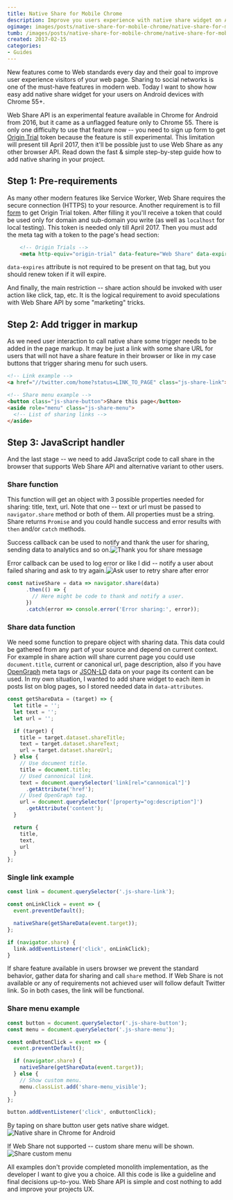 ```yaml
---
title: Native Share for Mobile Chrome
description: Improve you users experience with native share widget on Android devices.
ogimage: images/posts/native-share-for-mobile-chrome/native-share-for-mobile-chrome-og.jpg
tumb: /images/posts/native-share-for-mobile-chrome/native-share-for-mobile-chrome
created: 2017-02-15
categories:
- Guides
---
```


New features come to Web standards every day and their goal to improve user experience visitors of your web page. Sharing to social networks is one of the must-have features in modern web. Today I want to show how easy add native share widget for your users on Android devices with Chrome 55+.

Web Share API is an experimental feature available in Chrome for Android from 2016, but it came as a unflagged feature only to Chrome 55. There is only one difficulty to use that feature now -- you need to sign up form to get [Origin Trial](https://github.com/jpchase/OriginTrials/blob/gh-pages/developer-guide.md) token because the feature is still experimental. This limitation will present till April 2017, then it'll be possible just to use Web Share as any other browser API. Read down the fast & simple step-by-step guide how to add native sharing in your project.

## Step 1: Pre-requirements
As many other modern features like Service Worker, Web Share requires the secure connection (HTTPS) to your resource. Another requirement is to fill [form](https://docs.google.com/forms/d/e/1FAIpQLSfO0_ptFl8r8G0UFhT0xhV17eabG-erUWBDiKSRDTqEZ_9ULQ/viewform?entry.1999497328=Web+Share+(Experimenting+until+April+2017)) to get Origin Trial token. After filling it you'll receive a token that could be used only for domain and sub-domain you write (as well as `localhost` for local testing). This token is needed only till April 2017. Then you must add the meta tag with a token to the page's head section:

```html
    <!-- Origin Trials -->
    <meta http-equiv="origin-trial" data-feature="Web Share" data-expires="DATE" content="YOUR_TOKEN">
```

`data-expires` attribute is not required to be present on that tag, but you should renew token if it will expire.

And finally, the main restriction -- share action should be invoked with user action like click, tap, etc. It is the logical requirement to avoid speculations with Web Share API by some "marketing" tricks.

## Step 2: Add trigger in markup
As we need user interaction to call native share some trigger needs to be added in the page markup. It may be just a link with some share URL for users that will not have a share feature in their browser or like in my case buttons that trigger sharing menu for such users.

```html
<!-- Link example -->
<a href="//twitter.com/home?status=LINK_TO_PAGE" class="js-share-link">Share on Twitter</a>

<!-- Share menu example -->
<button class="js-share-button">Share this page</button>
<aside role="menu" class="js-share-menu">
  <!-- List of sharing links -->
</aside>
```

## Step 3: JavaScript handler
And the last stage -- we need to add JavaScript code to call share in the browser that supports Web Share API and alternative variant to other users.

### Share function
This function will get an object with 3 possible properties needed for sharing: title, text, url. Note that one -- text or url must be passed to `navigator.share` method or both of them. All properties must be a string. Share returns `Promise` and you could handle success and error results with `then` and/or `catch` methods.

Success callback can be used to notify and thank the user for sharing, sending data to analytics and so on.![Thank you for share message](/images/posts/native-share-for-mobile-chrome/img/thanks.jpg)

Error callback can be used to log error or like I did -- notify a user about failed sharing and ask to try again.![Ask user to retry share after error](/images/posts/native-share-for-mobile-chrome/img/retry.jpg)

```js
const nativeShare = data => navigator.share(data)
      .then(() => {
        // Here might be code to thank and notify a user.
      })
      .catch(error => console.error('Error sharing:', error));
```
### Share data function
We need some function to prepare object with sharing data. This data could be gathered from any part of your source and depend on current context. For example in share action will share current page you could use `document.title`, current or canonical url, page description, also if you have [OpenGraph](http://ogp.me/) meta tags or [JSON-LD](http://json-ld.org/) data on your page its content can be used. In my own situation, I wanted to add share widget to each item in posts list on blog pages, so I stored needed data in `data-attributes`.

```js
const getShareData = (target) => {
  let title = '';
  let text = '';
  let url = '';

  if (target) {
    title = target.dataset.shareTitle;
    text = target.dataset.shareText;
    url = target.dataset.shareUrl;
  } else {
    // Use document title.
    title = document.title;
    // Used cannonical link.
    text = document.querySelector('link[rel="cannonical"]')
      .getAttribute('href');
    // Used OpenGraph tag.
    url = document.querySelector('[property="og:description"]')
      .getAttribute('content');
  }

  return {
    title,
    text,
    url
  }
};
```

### Single link example
```js
const link = document.querySelector('.js-share-link');

const onLinkClick = event => {
  event.preventDefault();

  nativeShare(getShareData(event.target));
};

if (navigator.share) {
  link.addEventListener('click', onLinkClick);
}
```

If share feature available in users browser we prevent the standard behavior, gather data for sharing and call `share` method. If Web Share is not available or any of requirements not achieved user will follow default Twitter link. So in both cases, the link will be functional.

### Share menu example
```js
const button = document.querySelector('.js-share-button');
const menu = document.querySelector('.js-share-menu');

const onButtonClick = event => {
  event.preventDefault();

  if (navigator.share) {
    nativeShare(getShareData(event.target));
  } else {
    // Show custom menu.
    menu.classList.add('share-menu_visible');
  }
};

button.addEventListener('click', onButtonClick);
```

By taping on share button user gets native share widget.![Native share in Chrome for Android](/images/posts/native-share-for-mobile-chrome/img/share-native.jpg)

If Web Share not supported -- custom share menu will be shown.![Share custom menu](/images/posts/native-share-for-mobile-chrome/img/share-menu.jpg)

All examples don't provide completed monolith implementation, as the developer I want to give you a choice. All this code is like a guideline and final decisions up-to-you. Web Share API is simple and cost nothing to add and improve your projects UX.
